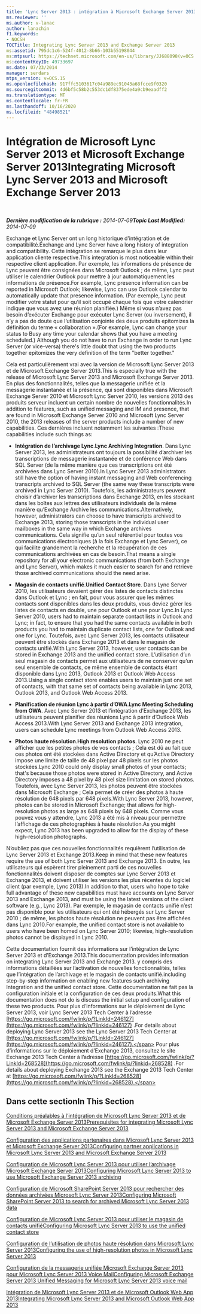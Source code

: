 ```yaml
---
title: 'Lync Server 2013 : intégration à Microsoft Exchange Server 2013'
ms.reviewer: ''
ms.author: v-lanac
author: lanachin
f1.keywords:
- NOCSH
TOCTitle: Integrating Lync Server 2013 and Exchange Server 2013
ms:assetid: 795dc1c6-524f-4012-8b66-103b55198044
ms:mtpsurl: https://technet.microsoft.com/en-us/library/JJ688098(v=OCS.15)
ms:contentKeyID: 49733697
ms.date: 07/23/2014
manager: serdars
mtps_version: v=OCS.15
ms.openlocfilehash: 917ffc5103617c04a989ec91043a68fcce9f0320
ms.sourcegitcommit: 4d6bf5c58b2c553dc1df8375ede4a9cb9eaadff2
ms.translationtype: MT
ms.contentlocale: fr-FR
ms.lasthandoff: 10/16/2020
ms.locfileid: "48498521"
---
```

# <a name="integrating-microsoft-lync-server-2013-and-microsoft-exchange-server-2013"></a><span data-ttu-id="b576c-102">Intégration de Microsoft Lync Server 2013 et Microsoft Exchange Server 2013</span><span class="sxs-lookup"><span data-stu-id="b576c-102">Integrating Microsoft Lync Server 2013 and Microsoft Exchange Server 2013</span></span>

<div data-xmlns="http://www.w3.org/1999/xhtml">

<div class="topic" data-xmlns="http://www.w3.org/1999/xhtml" data-msxsl="urn:schemas-microsoft-com:xslt" data-cs="https://msdn.microsoft.com/">

<div data-asp="https://msdn2.microsoft.com/asp">



</div>

<div id="mainSection">

<div id="mainBody">

<span> </span>

<span data-ttu-id="b576c-103">_**Dernière modification de la rubrique :** 2014-07-09_</span><span class="sxs-lookup"><span data-stu-id="b576c-103">_**Topic Last Modified:** 2014-07-09_</span></span>

<span data-ttu-id="b576c-104">Exchange et Lync Server ont un long historique d’intégration et de compatibilité.</span><span class="sxs-lookup"><span data-stu-id="b576c-104">Exchange and Lync Server have a long history of integration and compatibility.</span></span> <span data-ttu-id="b576c-105">Cette intégration se remarque le plus dans leur application cliente respective.</span><span class="sxs-lookup"><span data-stu-id="b576c-105">This integration is most noticeable within their respective client application.</span></span> <span data-ttu-id="b576c-106">Par exemple, les informations de présence de Lync peuvent être consignées dans Microsoft Outlook ; de même, Lync peut utiliser le calendrier Outlook pour mettre à jour automatiquement les informations de présence.</span><span class="sxs-lookup"><span data-stu-id="b576c-106">For example, Lync presence information can be reported in Microsoft Outlook; likewise, Lync can use Outlook calendar to automatically update that presence information.</span></span> <span data-ttu-id="b576c-107">(Par exemple, Lync peut modifier votre statut pour qu’il soit occupé chaque fois que votre calendrier indique que vous avez une réunion planifiée.) Même si vous n’avez pas besoin d’exécuter Exchange pour exécuter Lync Server (ou inversement), il n’y a pas de doute que l’utilisation conjointe des deux produits epitomizes la définition du terme « collaboration ».</span><span class="sxs-lookup"><span data-stu-id="b576c-107">(For example, Lync can change your status to Busy any time your calendar shows that you have a meeting scheduled.) Although you do not have to run Exchange in order to run Lync Server (or vice-versa) there's little doubt that using the two products together epitomizes the very definition of the term "better together."</span></span>

<span data-ttu-id="b576c-108">Cela est particulièrement vrai avec la version de Microsoft Lync Server 2013 et de Microsoft Exchange Server 2013.</span><span class="sxs-lookup"><span data-stu-id="b576c-108">This is especially true with the release of Microsoft Lync Server 2013 and Microsoft Exchange Server 2013.</span></span> <span data-ttu-id="b576c-109">En plus des fonctionnalités, telles que la messagerie unifiée et la messagerie instantanée et la présence, qui sont disponibles dans Microsoft Exchange Server 2010 et Microsoft Lync Server 2010, les versions 2013 des produits serveur incluent un certain nombre de nouvelles fonctionnalités.</span><span class="sxs-lookup"><span data-stu-id="b576c-109">In addition to features, such as unified messaging and IM and presence, that are found in Microsoft Exchange Server 2010 and Microsoft Lync Server 2010, the 2013 releases of the server products include a number of new capabilities.</span></span> <span data-ttu-id="b576c-110">Ces dernières incluent notamment les suivantes :</span><span class="sxs-lookup"><span data-stu-id="b576c-110">These capabilities include such things as:</span></span>

  - <span data-ttu-id="b576c-111">**Intégration de l’archivage Lync**.</span><span class="sxs-lookup"><span data-stu-id="b576c-111">**Lync Archiving Integration**.</span></span> <span data-ttu-id="b576c-112">Dans Lync Server 2013, les administrateurs ont toujours la possibilité d’archiver les transcriptions de messagerie instantanée et de conférence Web dans SQL Server (de la même manière que ces transcriptions ont été archivées dans Lync Server 2010).</span><span class="sxs-lookup"><span data-stu-id="b576c-112">In Lync Server 2013 administrators still have the option of having instant messaging and Web conferencing transcripts archived to SQL Server (the same way these transcripts were archived in Lync Server 2010).</span></span> <span data-ttu-id="b576c-113">Toutefois, les administrateurs peuvent choisir d’archiver les transcriptions dans Exchange 2013, en les stockant dans les boîtes aux lettres des utilisateurs individuels de la même manière qu’Exchange Archive les communications.</span><span class="sxs-lookup"><span data-stu-id="b576c-113">Alternatively, however, administrators can choose to have transcripts archived to Exchange 2013, storing those transcripts in the individual user mailboxes in the same way in which Exchange archives communications.</span></span> <span data-ttu-id="b576c-114">Cela signifie qu’un seul référentiel pour toutes vos communications électroniques (à la fois Exchange et Lync Server), ce qui facilite grandement la recherche et la récupération de ces communications archivées en cas de besoin.</span><span class="sxs-lookup"><span data-stu-id="b576c-114">That means a single repository for all your electronic communications (from both Exchange and Lync Server), which makes it much easier to search for and retrieve those archived communications should the need arise.</span></span>

  - <span data-ttu-id="b576c-115">**Magasin de contacts unifié**.</span><span class="sxs-lookup"><span data-stu-id="b576c-115">**Unified Contact Store**.</span></span> <span data-ttu-id="b576c-116">Dans Lync Server 2010, les utilisateurs devaient gérer des listes de contacts distinctes dans Outlook et Lync ; en fait, pour vous assurer que les mêmes contacts sont disponibles dans les deux produits, vous deviez gérer les listes de contacts en double, une pour Outlook et une pour Lync.</span><span class="sxs-lookup"><span data-stu-id="b576c-116">In Lync Server 2010, users had to maintain separate contact lists in Outlook and Lync; in fact, to ensure that you had the same contacts available in both products you had to maintain duplicate contact lists, one for Outlook and one for Lync.</span></span> <span data-ttu-id="b576c-117">Toutefois, avec Lync Server 2013, les contacts utilisateur peuvent être stockés dans Exchange 2013 et dans le magasin de contacts unifié.</span><span class="sxs-lookup"><span data-stu-id="b576c-117">With Lync Server 2013, however, user contacts can be stored in Exchange 2013 and the unified contact store.</span></span> <span data-ttu-id="b576c-118">L’utilisation d’un seul magasin de contacts permet aux utilisateurs de ne conserver qu’un seul ensemble de contacts, ce même ensemble de contacts étant disponible dans Lync 2013, Outlook 2013 et Outlook Web Access 2013.</span><span class="sxs-lookup"><span data-stu-id="b576c-118">Using a single contact store enables users to maintain just one set of contacts, with that same set of contacts being available in Lync 2013, Outlook 2013, and Outlook Web Access 2013.</span></span>

  - <span data-ttu-id="b576c-119">**Planification de réunion Lync à partir d’OWA**.</span><span class="sxs-lookup"><span data-stu-id="b576c-119">**Lync Meeting Scheduling from OWA**.</span></span> <span data-ttu-id="b576c-120">Avec Lync Server 2013 et l’intégration d’Exchange 2013, les utilisateurs peuvent planifier des réunions Lync à partir d’Outlook Web Access 2013.</span><span class="sxs-lookup"><span data-stu-id="b576c-120">With Lync Server 2013 and Exchange 2013 integration, users can schedule Lync meetings from Outlook Web Access 2013.</span></span>

  - <span data-ttu-id="b576c-121">**Photos haute résolution**.</span><span class="sxs-lookup"><span data-stu-id="b576c-121">**High resolution photos**.</span></span> <span data-ttu-id="b576c-122">Lync 2010 ne peut afficher que les petites photos de vos contacts ; Cela est dû au fait que ces photos ont été stockées dans Active Directory et qu’Active Directory impose une limite de taille de 48 pixel par 48 pixels sur les photos stockées.</span><span class="sxs-lookup"><span data-stu-id="b576c-122">Lync 2010 could only display small photos of your contacts; that's because those photos were stored in Active Directory, and Active Directory imposes a 48 pixel by 48 pixel size limitation on stored photos.</span></span> <span data-ttu-id="b576c-123">Toutefois, avec Lync Server 2013, les photos peuvent être stockées dans Microsoft Exchange ; Cela permet de créer des photos à haute résolution de 648 pixels par 648 pixels.</span><span class="sxs-lookup"><span data-stu-id="b576c-123">With Lync Server 2013, however, photos can be stored in Microsoft Exchange; that allows for high-resolution photos as large as 648 pixels by 648 pixels.</span></span> <span data-ttu-id="b576c-124">Comme vous pouvez vous y attendre, Lync 2013 a été mis à niveau pour permettre l’affichage de ces photographies à haute résolution.</span><span class="sxs-lookup"><span data-stu-id="b576c-124">As you might expect, Lync 2013 has been upgraded to allow for the display of these high-resolution photographs.</span></span>

<span data-ttu-id="b576c-125">N’oubliez pas que ces nouvelles fonctionnalités requièrent l’utilisation de Lync Server 2013 et Exchange 2013.</span><span class="sxs-lookup"><span data-stu-id="b576c-125">Keep in mind that these new features require the use of both Lync Server 2013 and Exchange 2013.</span></span> <span data-ttu-id="b576c-126">En outre, les utilisateurs qui espèrent tirer pleinement parti de ces nouvelles fonctionnalités doivent disposer de comptes sur Lync Server 2013 et Exchange 2013, et doivent utiliser les versions les plus récentes du logiciel client (par exemple, Lync 2013).</span><span class="sxs-lookup"><span data-stu-id="b576c-126">In addition to that, users who hope to take full advantage of these new capabilities must have accounts on Lync Server 2013 and Exchange 2013, and must be using the latest versions of the client software (e.g., Lync 2013).</span></span> <span data-ttu-id="b576c-127">Par exemple, le magasin de contacts unifié n’est pas disponible pour les utilisateurs qui ont été hébergés sur Lync Server 2010 ; de même, les photos haute résolution ne peuvent pas être affichées dans Lync 2010.</span><span class="sxs-lookup"><span data-stu-id="b576c-127">For example, the unified contact store is not available to users who have been homed on Lync Server 2010; likewise, high-resolution photos cannot be displayed in Lync 2010.</span></span>

<span data-ttu-id="b576c-128">Cette documentation fournit des informations sur l’intégration de Lync Server 2013 et d’Exchange 2013.</span><span class="sxs-lookup"><span data-stu-id="b576c-128">This documentation provides information on integrating Lync Server 2013 and Exchange 2013.</span></span> <span data-ttu-id="b576c-129">y compris des informations détaillées sur l’activation de nouvelles fonctionnalités, telles que l’intégration de l’archivage et le magasin de contacts unifié.</span><span class="sxs-lookup"><span data-stu-id="b576c-129">including step-by-step information on enabling new features such archiving Integration and the unified contact store.</span></span> <span data-ttu-id="b576c-130">Cette documentation ne fait pas la configuration initiale et la configuration de ces deux produits.</span><span class="sxs-lookup"><span data-stu-id="b576c-130">What this documentation does not do is discuss the initial setup and configuration of these two products.</span></span> <span data-ttu-id="b576c-131">Pour plus d’informations sur le déploiement de Lync Server 2013, voir Lync Server 2013 Tech Center à l’adresse [https://go.microsoft.com/fwlink/p/?LinkId=246127](https://go.microsoft.com/fwlink/p/?linkid=246127) .</span><span class="sxs-lookup"><span data-stu-id="b576c-131">For details about deploying Lync Server 2013 see the Lync Server 2013 Tech Center at [https://go.microsoft.com/fwlink/p/?LinkId=246127](https://go.microsoft.com/fwlink/p/?linkid=246127).</span></span> <span data-ttu-id="b576c-132">Pour plus d’informations sur le déploiement d’Exchange 2013, consultez le site Exchange 2013 Tech Center à l’adresse [https://go.microsoft.com/fwlink/p/?LinkId=268528](https://go.microsoft.com/fwlink/p/?linkid=268528) .</span><span class="sxs-lookup"><span data-stu-id="b576c-132">For details about deploying Exchange 2013 see the Exchange 2013 Tech Center at [https://go.microsoft.com/fwlink/p/?LinkId=268528](https://go.microsoft.com/fwlink/p/?linkid=268528).</span></span>

<div>

## <a name="in-this-section"></a><span data-ttu-id="b576c-133">Dans cette section</span><span class="sxs-lookup"><span data-stu-id="b576c-133">In This Section</span></span>

[<span data-ttu-id="b576c-134">Conditions préalables à l’intégration de Microsoft Lync Server 2013 et de Microsoft Exchange Server 2013</span><span class="sxs-lookup"><span data-stu-id="b576c-134">Prerequisites for integrating Microsoft Lync Server 2013 and Microsoft Exchange Server 2013</span></span>](lync-server-2013-prerequisites-for-integrating-with-exchange-server-2013.md)

[<span data-ttu-id="b576c-135">Configuration des applications partenaires dans Microsoft Lync Server 2013 et Microsoft Exchange Server 2013</span><span class="sxs-lookup"><span data-stu-id="b576c-135">Configuring partner applications in Microsoft Lync Server 2013 and Microsoft Exchange Server 2013</span></span>](lync-server-2013-configuring-partner-applications-in-lync-server-2013-and-exchange-server-2013.md)

[<span data-ttu-id="b576c-136">Configuration de Microsoft Lync Server 2013 pour utiliser l’archivage Microsoft Exchange Server 2013</span><span class="sxs-lookup"><span data-stu-id="b576c-136">Configuring Microsoft Lync Server 2013 to use Microsoft Exchange Server 2013 archiving</span></span>](configuring-lync-server-2013-to-use-microsoft-exchange-server-2013-archiving.md)

[<span data-ttu-id="b576c-137">Configuration de Microsoft SharePoint Server 2013 pour rechercher des données archivées Microsoft Lync Server 2013</span><span class="sxs-lookup"><span data-stu-id="b576c-137">Configuring Microsoft SharePoint Server 2013 to search for archived Microsoft Lync Server 2013 data</span></span>](lync-server-2013-configuring-microsoft-sharepoint-server-2013-to-search-for-archived-lync-server-2013-data.md)

[<span data-ttu-id="b576c-138">Configuration de Microsoft Lync Server 2013 pour utiliser le magasin de contacts unifié</span><span class="sxs-lookup"><span data-stu-id="b576c-138">Configuring Microsoft Lync Server 2013 to use the unified contact store</span></span>](lync-server-2013-configuring-lync-server-to-use-the-unified-contact-store.md)

[<span data-ttu-id="b576c-139">Configuration de l’utilisation de photos haute résolution dans Microsoft Lync Server 2013</span><span class="sxs-lookup"><span data-stu-id="b576c-139">Configuring the use of high-resolution photos in Microsoft Lync Server 2013</span></span>](lync-server-2013-configuring-the-use-of-high-resolution-photos.md)

[<span data-ttu-id="b576c-140">Configuration de la messagerie unifiée Microsoft Exchange Server 2013 pour Microsoft Lync Server 2013 Voice Mail</span><span class="sxs-lookup"><span data-stu-id="b576c-140">Configuring Microsoft Exchange Server 2013 Unified Messaging for Microsoft Lync Server 2013 voice mail</span></span>](lync-server-2013-configuring-microsoft-exchange-server-2013-unified-messaging-for-lync-server-2013-voice-mail.md)

[<span data-ttu-id="b576c-141">Intégration de Microsoft Lync Server 2013 et de Microsoft Outlook Web App 2013</span><span class="sxs-lookup"><span data-stu-id="b576c-141">Integrating Microsoft Lync Server 2013 and Microsoft Outlook Web App 2013</span></span>](lync-server-2013-integrating-lync-server-and-outlook-web-app-2013.md)

</div>

</div>

<span> </span>

</div>

</div>

</div>

